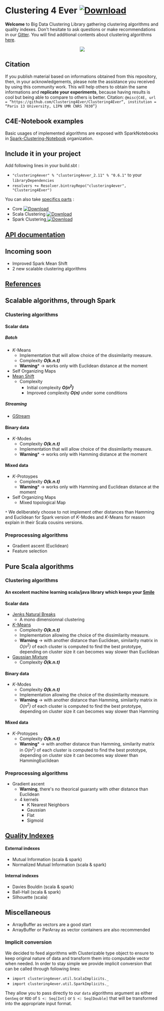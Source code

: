 # Clustering 4 Ever  [ ![Download](https://api.bintray.com/packages/clustering4ever/Clustering4Ever/clustering4ever/images/download.svg) ](https://bintray.com/clustering4ever/Clustering4Ever/clustering4ever/_latestVersion)

**Welcome** to Big Data Clustering Library gathering clustering algorithms and quality indexes. Don't hesitate to ask questions or make recommendations in our [Gitter](https://gitter.im/Clustering4Ever/Lobby).
You will find additional contents about clustering algorithms [here](https://github.com/PhDStudentsP13/Clustering).
<p align="center"><img src ="https://media.giphy.com/media/2viYwU7kHW8uNmmKvd/giphy.gif" /></p>

## Citation
If you publish material based on informations obtained from this repository, then, in your acknowledgements, please note the assistance you received by using this community work. This will help others to obtain the same informations and **replicate your experiments**, because having results is cool but being able to compare to others is better.
Citation: `@misc{C4E, url = “https://github.com/Clustering4Ever/Clustering4Ever“, institution = “Paris 13 University, LIPN UMR CNRS 7030”}`

## C4E-Notebook examples
Basic usages of implemented algorithms are exposed with SparkNotebooks in [Spark-Clustering-Notebook](https://github.com/Spark-clustering-notebook/Clustering4Ever-Notebooks) organization.

## Include it in your project

Add following lines in your build.sbt :
* `"clustering4ever" % "clustering4ever_2.11" % "0.6.1"` to your `libraryDependencies`
* `resolvers += Resolver.bintrayRepo("clustering4ever", "Clustering4Ever")`

You can also take [specifics parts](https://bintray.com/clustering4ever/Clustering4Ever) :
* Core [ ![Download](https://api.bintray.com/packages/clustering4ever/Clustering4Ever/core/images/download.svg) ](https://bintray.com/clustering4ever/Clustering4Ever/core/_latestVersion)
* Scala Clustering [ ![Download](https://api.bintray.com/packages/clustering4ever/Clustering4Ever/clusteringscala/images/download.svg) ](https://bintray.com/clustering4ever/Clustering4Ever/clusteringscala/_latestVersion)
* Spark Clustering[ ![Download](https://api.bintray.com/packages/clustering4ever/Clustering4Ever/clusteringspark/images/download.svg) ](https://bintray.com/clustering4ever/Clustering4Ever/clusteringspark/_latestVersion)

## [API documentation](http://clustering4ever.org/API%20Documentation/)

## Incoming soon 
* Improved Spark Mean Shift
* 2 new scalable clustering algorithms

## [References](https://github.com/Clustering4Ever/Clustering4Ever/wiki/References)

## Scalable algorithms, through Spark

### Clustering algorithms

#### Scalar data

##### Batch
* _K_-Means
  * Implementation that will allow choice of the dissimilarity measure.
  * Complexity **_O(k.n.t)_**
  * **Warning*** -> works only with Euclidean distance at the moment
* Self Organizing Maps
* [Mean Shift](https://github.com/beckgael/Mean-Shift-LSH)
  * Complexity
    * Initial complexity **_O(n<sup>2</sup>)_**
    * Improved complexity **_O(n)_** under some conditions

##### Streaming
* [GStream](https://github.com/Spark-clustering-notebook/G-stream)

#### Binary data
* _K_-Modes
  * Complexity **_O(k.n.t)_**
  * Implementation that will allow choice of the dissimilarity measure.
  * **Warning*** -> works only with Hamming distance at the moment

#### Mixed data
* _K_-Protoypes
  * Complexity **_O(k.n.t)_**
  * **Warning*** -> works only with Hamming and Euclidean distance at the moment
* Self Organizing Maps
  * Mixed topological Map

`*` We deliberately choose to not implement other distances than Hamming and Euclidean for Spark version of _K_-Modes and _K_-Means for reason explain in their Scala cousins versions.

### Preprocessing algorithms
* Gradient ascent (Euclidean)
* Feature selection


## Pure Scala algorithms

### Clustering algorithms

#### An excelent machine learning scala/java library which keeps your [Smile](https://haifengl.github.io/smile/clustering.html)

#### Scalar data
* [Jenks Natural Breaks](https://en.wikipedia.org/wiki/Jenks_natural_breaks_optimization)
  * A mono dimensionnal clustering
* [_K_-Means](clustering/scala/src/main/scala/K-Means/README.md)
  * Complexity **_O(k.n.t)_**
  * Implementation allowing the choice of the dissimilarity measure.
  * **Warning** -> with another distance than Euclidean, similarity matrix in _O(n<sup>2</sup>)_ of each cluster is computed to find the best prototype, depending on cluster size it can becomes way slower than Euclidean
* [Gaussian Mixture](https://en.wikipedia.org/wiki/Mixture_model)
  * Complexity **_O(k.n.t)_**

#### Binary data
* _K_-Modes
  * Complexity **_O(k.n.t)_**
  * Implementation allowing the choice of the dissimilarity measure.
  * **Warning** -> with another distance than Hamming, similarity matrix in _O(n<sup>2</sup>)_ of each cluster is computed to find the best prototype, depending on cluster size it can becomes way slower than Hamming

#### Mixed data
* _K_-Protoypes
  * Complexity **_O(k.n.t)_**
  * **Warning*** -> with another distance than Hamming, similarity matrix in _O(n<sup>2</sup>)_ of each cluster is computed to find the best prototype, depending on cluster size it can becomes way slower than HammingEuclidean

### Preprocessing algorithms
* Gradient ascent
    * **Warning**, there's no theorical guaranty with other distance than Euclidean
    * 4 kernels
      * K Nearest Neighbors
      * Gaussian
      * Flat
      * Sigmoid

## [Quality Indexes](Documentation/doc/QualityIndexes.md)

#### External indexes
* Mutual Information (scala & spark)
* Normalized Mutual Information (scala & spark)

#### Internal indexes
* Davies Bouldin (scala & spark)
* Ball-Hall (scala & spark)
* Silhouette (scala)


## Miscellaneous

* ArrayBuffer as vectors are a good start
* ArrayBuffer or ParArray as vector containers are also recommended

### Implicit conversion

We decided to feed algorithms with Clusterizable type object to ensure to keep original nature of data and transform them into computable vector when needed. In order to stay simple we provide implicit conversion that can be called through following lines:
* `import clustering4ever.util.ScalaImplicits._`
* `import clustering4ever.util.SparkImplicits._`

They allow you to pass directly to our `data` algorithms argument as either `GenSeq` or `RDD` of `S <: Seq[Int]` or `S <: Seq[Double]` that will be transformed into the appropriate input format.
